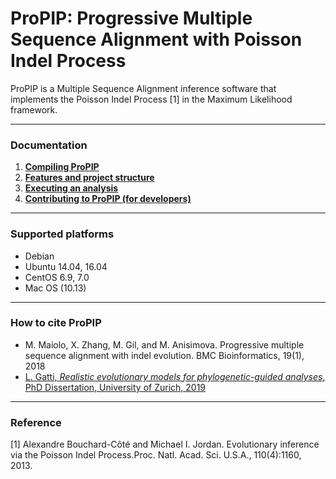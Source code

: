 # ProPIP: Progressive Multiple Sequence Alignment with Poisson Indel Process

ProPIP is a Multiple Sequence Alignment inference software that implements the Poisson Indel Process [1] in the Maximum Likelihood framework.


---

### Documentation

1. **[Compiling ProPIP](https://github.com/acg-team/ProPIP/blob/master/ProPIP.wiki/Compiling/Index.md)**
2. **[Features and project structure](https://github.com/acg-team/ProPIP/tree/master/ProPIP.wiki/Features/Index.md)**
3. **[Executing an analysis](https://github.com/acg-team/ProPIP/tree/master/ProPIP.wiki/Examples/Index.md)**
4. **[Contributing to ProPIP (for developers)](https://github.com/acg-team/ProPIP/tree/master/ProPIP.wiki/Developers/Index.md)**

---
### Supported platforms

- Debian
- Ubuntu 14.04, 16.04
- CentOS 6.9, 7.0
- Mac OS (10.13)

---

### How to cite ProPIP

- M. Maiolo, X. Zhang, M. Gil, and M. Anisimova. Progressive multiple sequence alignment with indel evolution. BMC Bioinformatics, 19(1), 2018
- [L. Gatti, *Realistic evolutionary models for phylogenetic-guided analyses*, PhD Dissertation, University of Zurich, 2019](https://opac.nebis.ch/F/?local_base=NEBIS&CON_LNG=GER&func=find-b&find_code=SYS&request=011452190)

---

### Reference

[1] Alexandre Bouchard-Côté and Michael I. Jordan. Evolutionary inference via the Poisson Indel Process.Proc. Natl. Acad. Sci. U.S.A., 110(4):1160, 2013.
